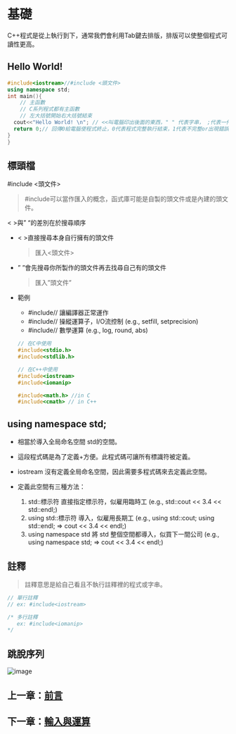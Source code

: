# 基礎

C++程式是從上執行到下，通常我們會利用Tab鍵去排版，排版可以使整個程式可讀性更高。

## Hello World!

```cpp
#include<iostream>//#include <頭文件>
using namespace std;
int main(){
    // 主函數
    // C系列程式都有主函數
    // 左大括號開始右大括號結束
  cout<<"Hello World! \n"; // <<叫電腦印出後面的東西，" " 代表字串， ;代表一件事情的結束
  return 0;// 回傳0給電腦使程式終止，0代表程式完整執行結束，1代表不完整or出現錯誤
}
}
```

## 標頭檔

#include <頭文件>

> #include可以當作匯入的概念，函式庫可能是自製的頭文件或是內建的頭文件。

< >與” “的差別在於搜尋順序
- < >直接搜尋本身自行擁有的頭文件
  > 匯入<頭文件>

- ” ”會先搜尋你所製作的頭文件再去找尋自己有的頭文件
  > 匯入”頭文件”
  
- 範例
  
    - #include<iostream>// 讓編譯器正常運作
    - #include<iomanip>// 操縱運算子，I/O流控制 (e.g., setfill, setprecision)
    - #include<cmath>// 數學運算 (e.g., log, round, abs)

    ```cpp
    // 在C中使用
    #include<stdio.h>
    #include<stdlib.h>
    
    // 在C++中使用
    #include<iostream>
    #include<iomanip>
    
    #include<math.h> //in C
    #include<cmath> // in C++
    ```

## using namespace std;

- 相當於導入全局命名空間 std的空間。  
- 這段程式碼是為了定義+方便。此程式碼可讓所有標識符被定義。  
- iostream 沒有定義全局命名空間，因此需要多程式碼來去定義此空間。  
- 定義此空間有三種方法：
  
  1. std::標示符 直接指定標示符，似雇用臨時工 (e.g., std::cout << 3.4 << std::endl;)
  2. using std::標示符 導入，似雇用長期工 (e.g., using std::cout; using std::endl; => cout << 3.4 << endl;)
  3. using namespace std 將 std 整個空間都導入，似買下一間公司 (e.g., using namespace std; => cout << 3.4 << endl;)  

## 註釋

> 註釋意思是給自己看且不執行註釋裡的程式或字串。

```cpp
// 單行註釋
// ex: #include<iostream>

/* 多行註釋
   ex: #include<iomanip>
*/
```

## 跳脫序列
![image](https://github.com/xixa3333/C-Plus-Plus-Textbook/blob/main/%E8%B7%B3%E8%84%AB%E5%BA%8F%E5%88%97.png)

## 上一章：[前言](https://github.com/xixa3333/C-Plus-Plus-Textbook/blob/main/%E5%89%8D%E8%A8%80.md)
## 下一章：[輸入與運算](https://github.com/xixa3333/C-Plus-Plus-Textbook/blob/main/%E8%BC%B8%E5%85%A5%E8%88%87%E9%81%8B%E7%AE%97.md)
